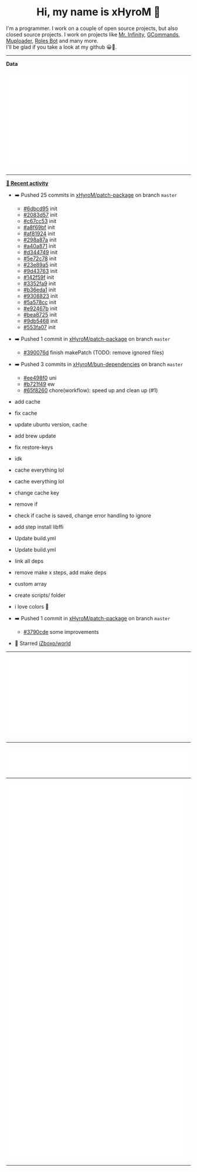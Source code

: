 <p align="center">
    <!-- <img src="https://avatars.githubusercontent.com/u/56601352" width="192" alt="hyro's pfp" /> -->
    <h1 align="center">Hi, my name is xHyroM 👋</h1>
</p>

I'm a programmer. I work on a couple of open source projects, but also closed source projects. I work on projects like [Mr. Infinity](https://discord.com/oauth2/authorize?client_id=720321585625694239&scope=bot%20applications.commands&permissions=8&redirect_uri=https://blobs.gq/imanager&prompt=consent&response_type=code), [GCommands](https://github.com/Garlic-Team/GCommands), [Muploader](https://github.com/xHyroM/Muploder), [Roles Bot](https://github.com/xHyroM/roles-bot) and many more.  
I'll be glad if you take a look at my github 😀👀.

___
**Data**

<img src="https://github.com/xHyroM/xHyroM/blob/master/.cache/base.svg">

___

**[📰 Recent activity](https://github.com/xHyroM)**
* ➡️ Pushed 25 commits in [xHyroM/patch-package](https://github.com/xHyroM/patch-package) on branch `master`
  * [#6dbcd95](https://github.com/xHyroM/patch-package/commit/6dbcd95) init
  * [#2083d57](https://github.com/xHyroM/patch-package/commit/2083d57) init
  * [#c67cc53](https://github.com/xHyroM/patch-package/commit/c67cc53) init
  * [#a8f69bf](https://github.com/xHyroM/patch-package/commit/a8f69bf) init
  * [#af81924](https://github.com/xHyroM/patch-package/commit/af81924) init
  * [#298a87a](https://github.com/xHyroM/patch-package/commit/298a87a) init
  * [#a40a871](https://github.com/xHyroM/patch-package/commit/a40a871) init
  * [#d344749](https://github.com/xHyroM/patch-package/commit/d344749) init
  * [#5e72c78](https://github.com/xHyroM/patch-package/commit/5e72c78) init
  * [#23e89a5](https://github.com/xHyroM/patch-package/commit/23e89a5) init
  * [#9d43763](https://github.com/xHyroM/patch-package/commit/9d43763) init
  * [#142f59f](https://github.com/xHyroM/patch-package/commit/142f59f) init
  * [#3352fa9](https://github.com/xHyroM/patch-package/commit/3352fa9) init
  * [#b36eda1](https://github.com/xHyroM/patch-package/commit/b36eda1) init
  * [#9308823](https://github.com/xHyroM/patch-package/commit/9308823) init
  * [#5a578cc](https://github.com/xHyroM/patch-package/commit/5a578cc) init
  * [#e92467b](https://github.com/xHyroM/patch-package/commit/e92467b) init
  * [#bea8725](https://github.com/xHyroM/patch-package/commit/bea8725) init
  * [#9db5468](https://github.com/xHyroM/patch-package/commit/9db5468) init
  * [#553fa07](https://github.com/xHyroM/patch-package/commit/553fa07) init
* ➡️ Pushed 1 commit in [xHyroM/patch-package](https://github.com/xHyroM/patch-package) on branch `master`
  * [#390076d](https://github.com/xHyroM/patch-package/commit/390076d) finish makePatch (TODO: remove ignored files)
* ➡️ Pushed 3 commits in [xHyroM/bun-dependencies](https://github.com/xHyroM/bun-dependencies) on branch `master`
  * [#ee498f0](https://github.com/xHyroM/bun-dependencies/commit/ee498f0) uni
  * [#b721f49](https://github.com/xHyroM/bun-dependencies/commit/b721f49) ew
  * [#65f8260](https://github.com/xHyroM/bun-dependencies/commit/65f8260) chore(workflow): speed up and clean up (#1)

* add cache

* fix cache

* update ubuntu version, cache

* add brew update

* fix restore-keys

* idk

* cache everything lol

* cache everything lol

* change cache key

* remove if

* check if cache is saved, change error handling to ignore

* add step install libffi

* Update build.yml

* Update build.yml

* link all deps

* remove make x steps, add make deps

* custom array

* create scripts/ folder

* i love colors 🚀
* ➡️ Pushed 1 commit in [xHyroM/patch-package](https://github.com/xHyroM/patch-package) on branch `master`
  * [#3790cde](https://github.com/xHyroM/patch-package/commit/3790cde) some improvements
* 🌟 Starred [iZboxo/world](https://github.com/iZboxo/world)


___

<img src="https://github.com/xHyroM/xHyroM/blob/master/.cache/isocalendar.svg">

___

<img src="https://github.com/xHyroM/xHyroM/blob/master/.cache/languages.svg">

___

<img src="https://github.com/xHyroM/xHyroM/blob/master/.cache/achievements.svg">

___
